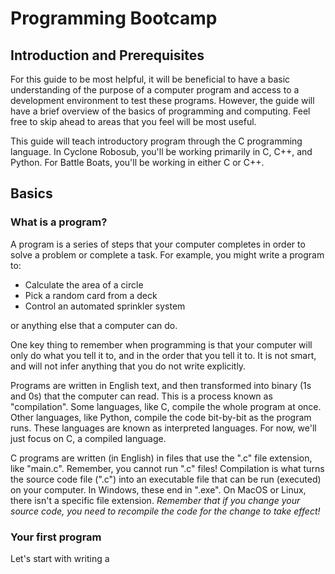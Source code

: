 # Programming Bootcamp

## Introduction and Prerequisites
For this guide to be most helpful, it will be beneficial to have a basic understanding of the purpose of a computer program and access to a development environment to test these programs. However, the guide will have a brief overview of the basics of programming and computing. Feel free to skip ahead to areas that you feel will be most useful.

This guide will teach introductory program through the C programming language. In Cyclone Robosub, you'll be working primarily in C, C++, and Python. For Battle Boats, you'll be working in either C or C++. 

## Basics
### What is a program?
A program is a series of steps that your computer completes in order to solve a problem or complete a task. For example, you might write a program to:
- Calculate the area of a circle
- Pick a random card from a deck
- Control an automated sprinkler system

or anything else that a computer can do.

One key thing to remember when programming is that your computer will only do what you tell it to, and in the order that you tell it to. It is not smart, and will not infer anything that you do not write explicitly.

Programs are written in English text, and then transformed into binary (1s and 0s) that the computer can read. This is a process known as "compilation". Some languages, like C, compile the whole program at once. Other languages, like Python, compile the code bit-by-bit as the program runs. These languages are known as interpreted languages. For now, we'll just focus on C, a compiled language.

C programs are written (in English) in files that use the ".c" file extension, like "main.c". Remember, you cannot run ".c" files! Compilation is what turns the source code file (".c") into an executable file that can be run (executed) on your computer. In Windows, these end in ".exe". On MacOS or Linux, there isn't a specific file extension. *Remember that if you change your source code, you need to recompile the code for the change to take effect!*

### Your first program
Let's start with writing a 
